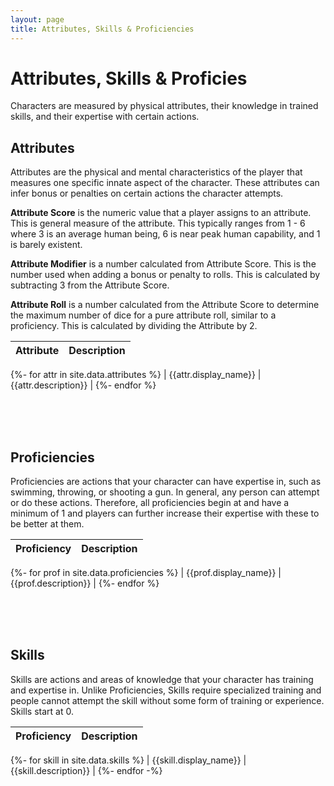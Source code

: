 ```yaml
---
layout: page
title: Attributes, Skills & Proficiencies
---
```


# Attributes, Skills & Proficies #

Characters are measured by physical attributes, their knowledge in trained skills, and their expertise with certain actions.


## Attributes ##

Attributes are the physical and mental characteristics of the player that measures one specific innate aspect of the character. These attributes can infer bonus or penalties on certain actions the character attempts.

**Attribute Score** is the numeric value that a player assigns to an attribute. This is general measure of the attribute. This typically ranges from 1 - 6 where 3 is an average human being, 6 is near peak human capability, and 1 is barely existent.

**Attribute Modifier** is a number calculated from Attribute Score. This is the number used when adding a bonus or penalty to rolls. This is calculated by subtracting 3 from the Attribute Score.

**Attribute Roll** is a number calculated from the Attribute Score to determine the maximum number of dice for a pure attribute roll, similar to a proficiency. This is calculated by dividing the Attribute by 2.

| Attribute   | Description |
| ----------- | ----------- |
{%- for attr in site.data.attributes %}
| {{attr.display_name}} | {{attr.description}} |
{%- endfor %}

<br/><br/><br/>

## Proficiencies ##

Proficiencies are actions that your character can have expertise in, such as swimming, throwing, or shooting a gun. In general, any person can attempt or do these actions. Therefore, all proficiencies begin at and have a minimum of 1 and players can further increase their expertise with these to be better at them.

| Proficiency | Description |
| ----------- | ----------- | 
{%- for prof in site.data.proficiencies %}
| {{prof.display_name}} | {{prof.description}} |
{%- endfor %}

<br/><br/><br/>

## Skills ##

Skills are actions and areas of knowledge that your character has training and expertise in. Unlike Proficiencies, Skills require specialized training and people cannot attempt the skill without some form of training or experience. Skills start at 0. 

| Proficiency | Description |
| ----------- | ----------- | 
{%- for skill in site.data.skills %}
| {{skill.display_name}} | {{skill.description}} |
{%- endfor -%}




